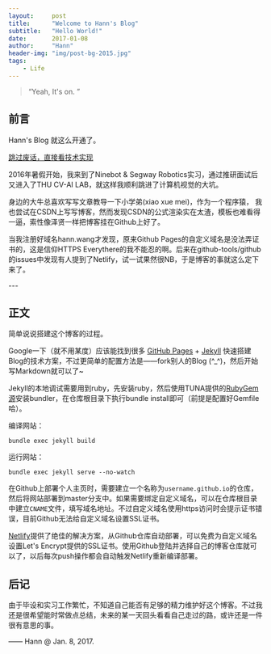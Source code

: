 ```yaml
---
layout:     post
title:      "Welcome to Hann's Blog"
subtitle:   "Hello World!"
date:       2017-01-08
author:     "Hann"
header-img: "img/post-bg-2015.jpg"
tags:
    - Life
---
```


> “Yeah, It's on. ”


## 前言

Hann's Blog 就这么开通了。

[跳过废话，直接看技术实现 ](#build)

2016年暑假开始，我来到了Ninebot & Segway Robotics实习，通过推研面试后又进入了THU CV-AI LAB，就这样我顺利跳进了计算机视觉的大坑。


身边的大牛总喜欢写写文章教导一下小学弟(xiao xue mei)，作为一个程序猿， 我也尝试在CSDN上写写博客，然而发现CSDN的公式渲染实在太渣，模板也难看得一逼，索性像泽贤一样把博客挂在Github上好了。

当我注册好域名hann.wang才发现，原来Github Pages的自定义域名是没法弄证书的，这是信仰HTTPS Everythere的我不能忍的啊。后来在github-tools/github的issues中发现有人提到了Netlify，试一试果然很NB，于是博客的事就这么定下来了。


<p id = "build"></p>
---

## 正文

简单说说搭建这个博客的过程。  

Google一下（就不用某度）应该能找到很多 [GitHub Pages](https://pages.github.com/) + [Jekyll](http://jekyllrb.com/) 快速搭建Blog的技术方案，不过更简单的配置方法是——fork别人的Blog (^_^)，然后开始写Markdown就可以了~

Jekyll的本地调试需要用到ruby，先安装ruby，然后使用TUNA提供的[RubyGem源](https://mirrors.tuna.tsinghua.edu.cn/rubygems/)安装bundler，在仓库根目录下执行bundle install即可（前提是配置好Gemfile哈）。

编译网站：
```
bundle exec jekyll build
```

运行网站：
```
bundle exec jekyll serve --no-watch
```

在Github上部署个人主页时，需要建立一个名称为`username.github.io`的仓库，然后将网站部署到master分支中。如果需要绑定自定义域名，可以在仓库根目录中建立`CNAME`文件，填写域名地址。不过自定义域名使用https访问时会提示证书错误，目前Github无法给自定义域名设置SSL证书。

[Netlify](https://www.netlify.com)提供了绝佳的解决方案，从Github仓库自动部署，可以免费为自定义域名设置Let's Encrypt提供的SSL证书。使用Github登陆并选择自己的博客仓库就可以了，以后每次push操作都会自动触发Netlify重新编译部署。


## 后记

由于毕设和实习工作繁忙，不知道自己能否有足够的精力维护好这个博客。不过我还是很希望能时常做点总结，未来的某一天回头看看自己走过的路，或许还是一件很有意思的事。


—— Hann @ Jan. 8, 2017.
